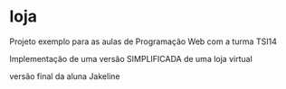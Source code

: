 loja
====

Projeto exemplo para as aulas de Programação Web com a turma TSI14

Implementação de uma versão SIMPLIFICADA de uma loja virtual


versão final da aluna Jakeline
